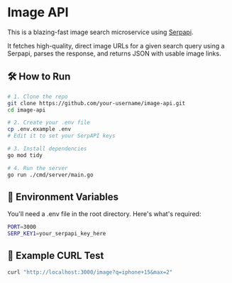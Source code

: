 # Image API

This is a blazing-fast image search microservice using [Serpapi](https://serpapi.com/).

It fetches high-quality, direct image URLs for a given search query using a Serpapi, parses the response, and returns JSON with usable image links.

## 🛠 How to Run
```bash
# 1. Clone the repo
git clone https://github.com/your-username/image-api.git
cd image-api

# 2. Create your .env file
cp .env.example .env
# Edit it to set your SerpAPI keys

# 3. Install dependencies
go mod tidy

# 4. Run the server
go run ./cmd/server/main.go
```

## 🔐 Environment Variables
You'll need a .env file in the root directory. Here's what's required:

```bash
PORT=3000
SERP_KEY1=your_serpapi_key_here
```

## 🧪 Example CURL Test
```bash
curl "http://localhost:3000/image?q=iphone+15&max=2"
```
